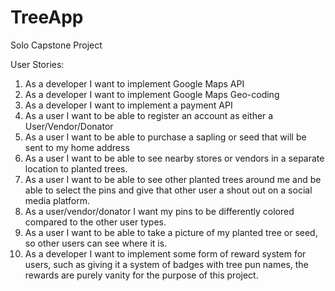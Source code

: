 # TreeApp
Solo Capstone Project

User Stories:

1. As a developer I want to implement Google Maps API
2. As a developer I want to implement Google Maps Geo-coding
3. As a developer I want to implement a payment API
4. As a user I want to be able to register an account as either a User/Vendor/Donator
5. As a user I want to be able to purchase a sapling or seed that will be sent to my home address
6. As a user I want to be able to see nearby stores or vendors in a separate location to planted trees.
7. As a user I want to be able to see other planted trees around me and be able to select the pins and give that other user a shout out on a social media platform.
8. As a user/vendor/donator I want my pins to be differently colored compared to the other user types.
9. As a user I want to be able to take a picture of my planted tree or seed, so other users can see where it is.
10. As a developer I want to implement some form of reward system for users, such as giving it a system of badges with tree pun names, the rewards are purely vanity for the purpose of this project.
